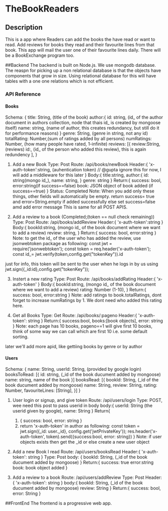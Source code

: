 # TheBookReaders

## Description
This is a app where Readers can add the books the have read or want to read. Add reviews for books they read and their favourite lines from that book. This app will mail the user one of their favourite lines daily. There will be a BookExchange program too.

##Backend
The backend is built on Node.js. We use mongodb database. The reaspn for picking up a non relational database is that the objects have components that grow in size. Using relational database for this will have tables with a one one relations which is not efficient.

### API Reference
#### Books
Schema:
{
    title: String, (title of the book)
    author:{
        id: string, (id_ of the author document in authors collection, node that thais id_ is created by mongoose itself)
        name: string, (name of author, this creates redundancy, but still do it for performance reasons)
    }
    genre: String, (genre in string, not any id)
    totalRating: Number,(sum of ratings added by all persons)
    numRatings: Number, (how many people have rated, 1-infinite)
    reviews: [{ 
        review:String, (reviews)
        id:, (id_ of the person who added this review), this is again redundency
    ], 
}

1. Add a new Book
Type: Post
Route: /api/books/newBook
Header:{
    'x-auth-token':string, (auhentication token) // @gupta ignore this for now, I will add a middleware for this later
}
Body:{
    title:string,
    author:{
        id: string(mongo id_),
        name: string,
    }
    genre: string
}
Return:{
    success: bool,
    error:string(if success==false)
    book: JSON object of book added (if success==true)
}
Status: Completed
Note: When you add only these things, other fields will automatically be empty. return success= true and error=String.empty if added successfully else set success=false amd add error message This is same for all POST APIS.

2. Add a review to a book (Completed;(token == null check remaining))
Type: Post
Route: /api/books/addReview
Header:{
    'x-auth-token':string
}
Body:{
    bookId:string, (mongo id_ of the book document where we want to add a review)
    review: string,
}
Return:{
    success: bool,
    error:string
}
Note: to get the id_ of the user who has added the review, use jsonwebtoken package as following:
const jwt = require('jsonwebtoken');
const token = req.header('x-auth-token');
const id_= jwt.verify(token,config.get("tokenKey")).id

just for info, this token will be sent to the user when he logs in by us using jwt.sign({_id:id},config.get("tokenKey"));

3. Instert a new rating
Type: Post
Route:  /api/books/addRating
Header:{
    'x-auth-token'
}
Body:{
    bookId:string, (mongo id_ of the book document where we want to add a review)
    rating: Number (1-10),
}
Return:{
    success: bool,
    error:string
}
Note: add ratings to book.totalRatings, dont forget to increase numRatings by 1. We dont need who added this rating here.

4. Get all Books
Type: Get
Route: /api/books/:pageno
Header:{
    'x-auth-token': string
}
Return:{
    success:bool,
    books:[book objects],
    error: string
}
Note: each page has 10 books, pageno==1 will give first 10 books, think of some way we can call which are first 10 i.e. some default sorting.

later we'll add more apid, like gettiing books by genre or by author

#### Users
Schema:
{
    name: String,
    userId: String, (provided by google login)
    booksToRead: [{
        id: string, (_id of the book ducument added by mongoose)
        name: string, name of the book
    }]
    booksRead: [{
        bookId: String, (_id of the book ducument added by mongoose)
        name: String,
        review: String,
        rating: Number,
        favouriteLines: [String],
    }]
}

1. User login or signup, and give token
Route: /api/users/login
Type: POST, wee need this post to pass userid in body
body:{
    userId: String (the userid given by google),
    name: String
}
Return{
    1. {
        success: bool,
        error: string
    }
    2. return 'x-auth-token' in author as following:
    const token = jwt.sign({_id: user._id}, config.get('jwtPrivateKey'));
    res.header('x-auth-token', token).send({success:bool, error: string}) 
}
Note: if user objects exists then get the _id or else create a new user object

2. Add a new Book I read
Route: /api/users/booksRead
Header:{
    'x-auth-token': string
}
Type: Post
body: {
    bookId: String, (_id of the book ducument added by mongoose)
}
Return:{
    success: true
    error:string
    book: book object added
}

3. Add a review to a book
Route: /api/users/addReview
Type: Post
Header:{
    'x-auth-token': string
}
body:{
    bookId: String, (_id of the book ducument added by mongoose)
    review: String
}
Return:{
    success: bool,
    error: String
}



##FrontEnd 
The frontend is a progressive web app.